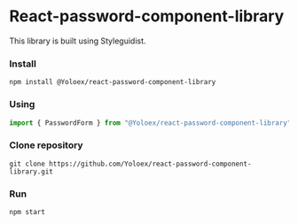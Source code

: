 # React-password-component-library

This library is built using Styleguidist.

### Install

```npm install @Yoloex/react-password-component-library```

### Using

```jsx
import { PasswordForm } from "@Yoloex/react-password-component-library"
```

### Clone repository

```
git clone https://github.com/Yoloex/react-password-component-library.git
```

### Run

```
npm start
```
